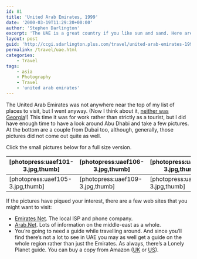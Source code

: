 ```yaml
---
id: 81
title: 'United Arab Emirates, 1999'
date: '2000-03-19T11:29:20+00:00'
author: 'Stephen Darlington'
excerpt: 'The UAE is a great country if you like sun and sand. Here are the pictures. '
layout: post
guid: 'http://ccgi.sdarlington.plus.com/travel/united-arab-emirates-1999.html'
permalink: /travel/uae.html
categories:
    - Travel
tags:
    - asia
    - Photography
    - Travel
    - 'united arab emirates'
---
```


The United Arab Emirates was not anywhere near the top of my list of places to visit, but I went anyway. (Now I think about it, [neither was Georgia](/travel/georgia.html)!) This time it was for work rather than strictly as a tourist, but I did have enough time to have a look around Abu Dhabi and take a few pictures. At the bottom are a couple from Dubai too, although, generally, those pictures did not come out quite as well.

Click the small pictures below for a full size version.

| \[photopress:uaef101-3.jpg,thumb\] | \[photopress:uaef106-3.jpg,thumb\] | \[photopress:uaef103-3.jpg,thumb\] | \[photopress:uaef104-3.jpg,thumb\] |
|---|---|---|---|
| \[photopress:uaef105-3.jpg,thumb\] | \[photopress:uaef109-3.jpg,thumb\] | \[photopress:uaef201-3.jpg,thumb\] | \[photopress:uaef202-3.jpg,thumb\] |

If the pictures have piqued your interest, there are a few web sites that you might want to visit:

- [Emirates Net](http://www.emirates.net.ae). The local ISP and phone company.
- [Arab.Net](http://www.arab.net). Lots of information on the middle-east as a whole.
- You’re going to need a guide while travelling around. And since you’ll find there’s not a lot to see in UAE you may as well get a guide on the whole region rather than just the Emirates. As always, there’s a Lonely Planet guide. You can buy a copy from Amazon ([UK](http://www.amazon.co.uk/exec/obidos/ASIN/0864427018/zx81orguk) or [US](http://www.amazon.com/exec/obidos/ASIN/0864427018/zx81orguk00)).